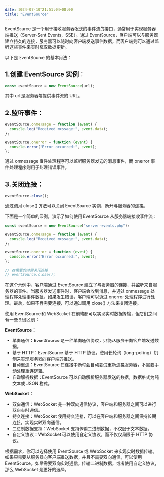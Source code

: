 ```yaml
---
date: 2024-07-10T21:51:04+08:00
title: "EventSource"
---
```


EventSource 是一个用于接收服务器发送的事件流的接口，通常用于实现服务器端推送（Server-Sent Events，SSE）。通过 EventSource，客户端可以与服务器建立持久的连接，服务器可以随时向客户端发送事件数据，而客户端则可以通过监听这些事件来实时获取数据更新。

以下是 EventSource 的基本用法：

## 1.创建 EventSource 实例：

```js
const eventSource = new EventSource(url);
```

其中 url 是服务器端提供事件流的 URL。

## 2.监听事件：

```js
eventSource.onmessage = function (event) {
  console.log("Received message:", event.data);
};

eventSource.onerror = function (event) {
  console.error("Error occurred:", event);
};
```

通过 onmessage 事件处理程序可以监听服务器发送的消息事件，而 onerror 事件处理程序则用于处理错误事件。

## 3.关闭连接：

```js
eventSource.close();
```

通过调用 close() 方法可以关闭 EventSource 实例，断开与服务器的连接。

下面是一个简单的示例，演示了如何使用 EventSource 从服务器端接收事件流：

```js
const eventSource = new EventSource("server-events.php");

eventSource.onmessage = function (event) {
  console.log("Received message:", event.data);
};

eventSource.onerror = function (event) {
  console.error("Error occurred:", event);
};

// 在需要的时候关闭连接
// eventSource.close();
```

在这个示例中，客户端通过 EventSource 建立了与服务器的连接，并监听来自服务器的事件。当服务器发送事件时，客户端会收到消息，并通过 onmessage 处理程序处理事件数据。如果发生错误，客户端可以通过 onerror 处理程序进行处理。最后，如果不再需要连接，可以通过调用 close() 方法来关闭连接。

使用 EventSource 和 WebSocket 在前端都可以实现实时数据传输，但它们之间有一些关键区别：

**EventSource：**

- 单向通信：EventSource 是一种单向通信协议，只能从服务器向客户端发送数据。
- 基于 HTTP：EventSource 基于 HTTP 协议，使用长轮询（long-polling）机制来实现服务器向客户端的推送。
- 自动重连：EventSource 在连接中断时会自动尝试重新连接服务器，不需要手动处理重连逻辑。
- 自动解析数据：EventSource 可以自动解析服务器发送的数据，数据格式为纯文本或 JSON 格式。

**WebSocket：**

- 双向通信：WebSocket 是一种双向通信协议，客户端和服务器之间可以进行双向实时通信。
- 持久连接：WebSocket 使用持久连接，可以在客户端和服务器之间保持长期连接，实现实时双向通信。
- 二进制数据支持：WebSocket 支持传输二进制数据，不仅限于文本数据。
- 自定义协议：WebSocket 可以使用自定义协议，而不仅仅局限于 HTTP 协议。

根据需求，你可以选择使用 EventSource 或 WebSocket 来实现实时数据传输。如果只需要从服务器向客户端推送数据，并且不需要双向通信，可以使用 EventSource。如果需要双向实时通信，传输二进制数据，或者使用自定义协议，那么 WebSocket 是更好的选择。
